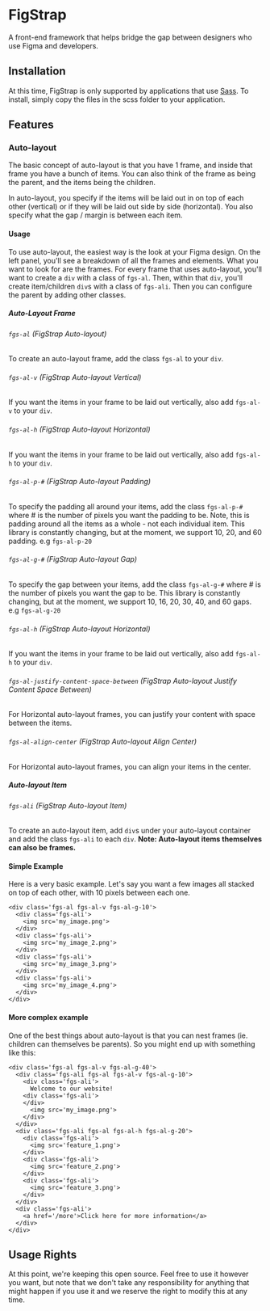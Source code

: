 # FigStrap

A front-end framework that helps bridge the gap between designers who use Figma and developers.

## Installation

At this time, FigStrap is only supported by applications that use [Sass](https://sass-lang.com/). To install, simply copy the files in the scss folder to your application.

## Features

### Auto-layout

The basic concept of auto-layout is that you have 1 frame, and inside that frame you have a bunch of items. You can also think of the frame as being the parent, and the items being the children.

In auto-layout, you specify if the items will be laid out in on top of each other (vertical) or if they will be laid out side by side (horizontal). You also specify what the gap / margin is between each item.

#### Usage

To use auto-layout, the easiest way is the look at your Figma design. On the left panel, you'll see a breakdown of all the frames and elements. What you want to look for are the frames. For every frame that uses auto-layout, you'll want to create a `div` with a class of `fgs-al`. Then, within that `div`, you'll create item/children `div`s with a class of `fgs-ali`. Then you can configure the parent by adding other classes.

##### Auto-Layout Frame

###### `fgs-al` (FigStrap Auto-layout)

To create an auto-layout frame, add the class `fgs-al` to your `div`.

###### `fgs-al-v` (FigStrap Auto-layout Vertical)

If you want the items in your frame to be laid out vertically, also add `fgs-al-v` to your `div`.

###### `fgs-al-h` (FigStrap Auto-layout Horizontal)

If you want the items in your frame to be laid out vertically, also add `fgs-al-h` to your `div`.

###### `fgs-al-p-#` (FigStrap Auto-layout Padding)

To specify the padding all around your items, add the class `fgs-al-p-#` where # is the number of pixels you want the padding to be. Note, this is padding around all the items as a whole - not each individual item. This library is constantly changing, but at the moment, we support 10, 20, and 60 padding. e.g `fgs-al-p-20`

###### `fgs-al-g-#` (FigStrap Auto-layout Gap)

To specify the gap between your items, add the class `fgs-al-g-#` where # is the number of pixels you want the gap to be. This library is constantly changing, but at the moment, we support 10, 16, 20, 30, 40, and 60 gaps. e.g `fgs-al-g-20`

###### `fgs-al-h` (FigStrap Auto-layout Horizontal)

If you want the items in your frame to be laid out vertically, also add `fgs-al-h` to your `div`.

###### `fgs-al-justify-content-space-between` (FigStrap Auto-layout Justify Content Space Between)

For Horizontal auto-layout frames, you can justify your content with space between the items.

###### `fgs-al-align-center` (FigStrap Auto-layout Align Center)

For Horizontal auto-layout frames, you can align your items in the center.

##### Auto-layout Item

###### `fgs-ali` (FigStrap Auto-layout Item)

To create an auto-layout item, add `div`s under your auto-layout container and add the class `fgs-ali` to each `div`. **Note: Auto-layout items themselves can also be frames.**

#### Simple Example

Here is a very basic example. Let's say you want a few images all stacked on top of each other, with 10 pixels between each one.

```
<div class='fgs-al fgs-al-v fgs-al-g-10'>
  <div class='fgs-ali'>
    <img src='my_image.png'>
  </div>
  <div class='fgs-ali'>
    <img src='my_image_2.png'>
  </div>
  <div class='fgs-ali'>
    <img src='my_image_3.png'>
  </div>
  <div class='fgs-ali'>
    <img src='my_image_4.png'>
  </div>
</div>
```

#### More complex example

One of the best things about auto-layout is that you can nest frames (ie. children can themselves be parents). So you might end up with something like this:

```
<div class='fgs-al fgs-al-v fgs-al-g-40'>
  <div class='fgs-ali fgs-al fgs-al-v fgs-al-g-10'>
    <div class='fgs-ali'>
      Welcome to our website!
    <div class='fgs-ali'>
    </div>
      <img src='my_image.png'>
    </div>
  </div>
  <div class='fgs-ali fgs-al fgs-al-h fgs-al-g-20'>
    <div class='fgs-ali'>
      <img src='feature_1.png'>
    </div>
    <div class='fgs-ali'>
      <img src='feature_2.png'>
    </div>
    <div class='fgs-ali'>
      <img src='feature_3.png'>
    </div>
  </div>
  <div class='fgs-ali'>
    <a href='/more'>Click here for more information</a>
  </div>
</div>
```

## Usage Rights

At this point, we're keeping this open source. Feel free to use it however you want, but note that we don't take any responsibility for anything that might happen if you use it and we reserve the right to modify this at any time.